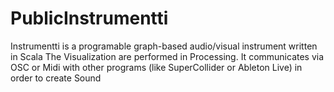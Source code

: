 PublicInstrumentti
==================
Instrumentti is a programable graph-based audio/visual instrument written in Scala
The Visualization are performed in Processing. 
It communicates via OSC or Midi with other programs (like SuperCollider or Ableton Live)
in order to create Sound 
